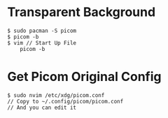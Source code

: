 # Transparent Background
    $ sudo pacman -S picom
    $ picom -b
    $ vim // Start Up File
        picom -b
# Get Picom Original Config
    $ sudo nvim /etc/xdg/picom.conf
    // Copy to ~/.config/picom/picom.conf
    // And you can edit it

